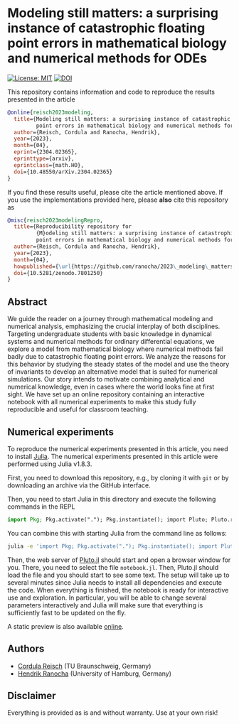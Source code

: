 # Modeling still matters: a surprising instance of catastrophic floating point errors in mathematical biology and numerical methods for ODEs

[![License: MIT](https://img.shields.io/badge/License-MIT-success.svg)](https://opensource.org/licenses/MIT)
[![DOI](https://zenodo.org/badge/DOI/10.5281/zenodo.7801250.svg)](https://doi.org/10.5281/zenodo.7801250)

This repository contains information and code to reproduce the results presented in the
article
```bibtex
@online{reisch2023modeling,
  title={Modeling still matters: a surprising instance of catastrophic floating 
         point errors in mathematical biology and numerical methods for {ODEs}},
  author={Reisch, Cordula and Ranocha, Hendrik},
  year={2023},
  month={04},
  eprint={2304.02365},
  eprinttype={arxiv},
  eprintclass={math.HO},
  doi={10.48550/arXiv.2304.02365}
}
```

If you find these results useful, please cite the article mentioned above. If you
use the implementations provided here, please **also** cite this repository as
```bibtex
@misc{reisch2023modelingRepro,
  title={Reproducibility repository for
         {M}odeling still matters: a surprising instance of catastrophic floating 
         point errors in mathematical biology and numerical methods for {ODEs}},
  author={Reisch, Cordula and Ranocha, Hendrik},
  year={2023},
  month={04},
  howpublished={\url{https://github.com/ranocha/2023\_modeling\_matters}},
  doi={10.5281/zenodo.7801250}
}
```

## Abstract

We guide the reader on a journey through mathematical modeling and 
numerical analysis, emphasizing the crucial interplay of both disciplines.
Targeting undergraduate students with basic knowledge in dynamical
systems and numerical methods for ordinary differential equations,
we explore a model from mathematical biology where numerical methods
fail badly due to catastrophic floating point errors. We analyze the
reasons for this behavior by studying the steady states of the model
and use the theory of invariants to develop an alternative model that
is suited for numerical simulations. Our story intends 
to motivate combining analytical and numerical knowledge, even in 
cases where the world looks fine at first sight. We have set up an
online repository containing an interactive notebook with all
numerical experiments to make this study fully reproducible and
useful for classroom teaching.


## Numerical experiments

To reproduce the numerical experiments presented in this article, you need 
to install [Julia](https://julialang.org/). The numerical experiments presented 
in this article were performed using Julia v1.8.3.

First, you need to download this repository, e.g., by cloning it with `git`
or by downloading an archive via the GitHub interface.

Then, you need to start Julia in this directory and execute the following commands
in the REPL

```julia
import Pkg; Pkg.activate("."); Pkg.instantiate(); import Pluto; Pluto.run()
```

You can combine this with starting Julia from the command line as follows:

```bash
julia -e 'import Pkg; Pkg.activate("."); Pkg.instantiate(); import Pluto; Pluto.run()'
```

Then, the web server of [Pluto.jl](https://github.com/fonsp/Pluto.jl) should start
and open a browser window for you. There, you need to select the file `notebook.jl`.
Then, Pluto.jl should load the file and you should start to see some text. The
setup will take up to several minutes since Julia needs to install all dependencies
and execute the code. When everything is finished, the notebook is ready for interactive
use and exploration. In particular, you will be able to change several parameters
interactively and Julia will make sure that everything is sufficiently fast to be
updated on the fly.

A static preview is also available [online](https://ranocha.de/2023_modeling_matters/).


## Authors

- [Cordula Reisch](https://www.tu-braunschweig.de/ipde/personal/creisch) (TU Braunschweig, Germany)
- [Hendrik Ranocha](https://ranocha.de) (University of Hamburg, Germany)


## Disclaimer

Everything is provided as is and without warranty. Use at your own risk!
